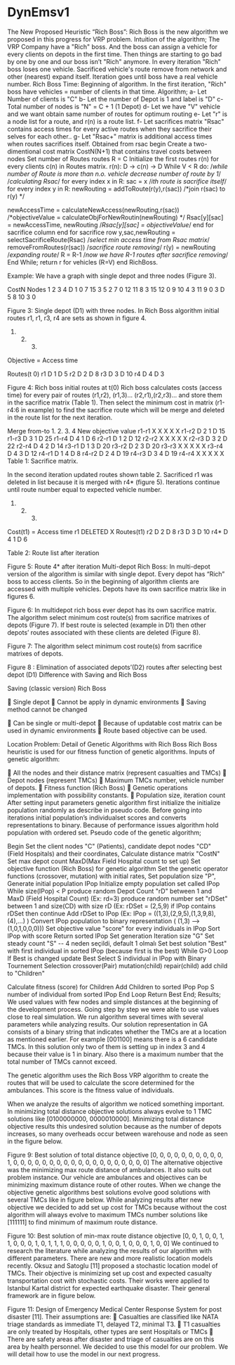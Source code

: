 # DynEmsv1
The New Proposed Heuristic “Rich Boss”:
Rich Boss is the new algorithm we proposed in this progress for VRP problem.
Intuition of the algorithm; The VRP Company have a "Rich" boss. And the boss can assign a vehicle for
every clients on depots in the first time. Then things are starting to go bad by one by one and our boss
isn’t "Rich" anymore. In every iteration "Rich" boss loses one vehicle. Sacrificed vehicle's route remove
from network and other (nearest) expand itself. Iteration goes until boss have a real vehicle number. Rich
Boss Time: Beginning of algorithm. In the first iteration, "Rich" boss have vehicles = number of clients in
that time.
Algorithm;
a- Let Number of clients is "C"
b- Let the number of Depot is 1 and label is "D"
c- Total number of nodes is "N" = C + 1 (1 Depot)
d- Let we have "V" vehicle and we want obtain same number of routes for optimum routing
e- Let "r" is a node list for a route, and r(n) is a route list.
f- Let sacrifices matrix "Rsac" contains access times for every active routes when they sacrifice their
selves for each other..
g- Let "Rsac+" matrix is additional access times when routes sacrifices itself. Obtained from rsac
begin
Create a two-dimentional cost matrix CostN(N+1) that contains travel costs between nodes
Set number of Routes routes R = C
Initialize the first routes r(n) for every clients c(n) in Routes matrix. r(n): D -> c(n) -> D
While V < R do: /*while number of Route is more than n.o. vehicle decrease number of route by 1*/
/*calculating Rsac*/
for every index x in R:
sac = x /*ith route is sacrifice itself*/
for every index y in R:
newRouting = addToRoute(r(y),r(sac)) /*join r(sac) to r(y) */

newAccessTime = calculateNewAccess(newRouting,r(sac)) /*objectiveValue =
calculateObjForNewRoutin(newRouting) */
Rsac[y][sac] = newAccessTime, newRouting /*Rsac[y][sac] = objectiveValue*/
end for sacrifice column
end for sacrifice row
y,sac,newRouting = selectSacrificeRoute(Rsac) /*select min access time from Rsac matrix*/
removeFromRoutes(r(sac)) /*sacrifice route removing*/
r(y) = newRouting /*expanding route*/
R = R-1 /*now we have R-1 routes after sacrifice removing*/
End While;
return r for vehicles (R=V)
end RichBoss.

Example:
We have a graph with single depot and three nodes (Figure 3).

CostN Nodes 1 2 3 4 D
1 0 7 15 3 5
2 7 0 12 11 8
3 15 12 0 9 10
4 3 11 9 0 3
D 5 8 10 3 0

Figure 3: Single depot (D1) with three nodes.
In Rich Boss algorithm initial routes r1, r1, r3, r4 are sets as shown in figure 4.

1. 2. 3.

Objective = Access
time

Routes(t
0) r1 D 1 D 5
r2 D 2 D 8
r3 D 3 D 10
r4 D 4 D 3

Figure 4: Rich boss initial routes at t(0)
Rich boss calculates costs (access time) for every pair of routes (r1,r2), (r1,3)... (r2,r1),(r2,r3)... and store
them in the sacrifice matrix (Table 1). Then select the minimum cost in matrix (r1-r4:6 in example) to find
the sacrifice route which will be merge and deleted in the route list for the next iteration.

Merge
from-to 1. 2. 3. 4
New
objective
value
r1-r1 X X X X X
r1-r2 D 2 1 D 15
r1-r3 D 3 1 D 25
r1-r4 D 4 1 D 6
r2-r1 D 1 2 D 12
r2-r2 X X X X X
r2-r3 D 3 2 D 22
r2-r4 D 4 2 D 14
r3-r1 D 1 3 D 20
r3-r2 D 2 3 D 20
r3-r3 X X X X X
r3-r4 D 4 3 D 12
r4-r1 D 1 4 D 8
r4-r2 D 2 4 D 19
r4-r3 D 3 4 D 19
r4-r4 X X X X X
Table 1: Sacrifice matrix.

In the second iteration updated routes shown table 2. Sacrificed r1 was deleted in list because it is merged
with r4* (figure 5). Iterations continue until route number equal to expected vehicle number.

1. 2. 3.

Cost(t1) =
Access
time
r1 DELETED X
Routes(t1) r2 D 2 D 8
r3 D 3 D 10
r4* D 4 1 D 6

Table 2: Route list after iteration

Figure 5: Route 4* after iteration
Multi-depot Rich Boss:
In multi-depot version of the algorithm is similar with single depot. Every depot has “Rich” boss to access
clients. So in the beginning of algorithm clients are accessed with multiple vehicles. Depots have its own
sacrifice matrix like in figures 6.

Figure 6: In multidepot rich boss ever depot has its own sacrifice matrix.
The algorithm select minimum cost route(s) from sacrifice matrixes of depots (Figure 7). If best route is
selected (example in D1) then other depots’ routes associated with these clients are deleted (Figure 8).

Figure 7: The algorithm select minimum cost route(s) from sacrifice matrixes of depots.

Figure 8 : Elimination of associated depots’(D2) routes after selecting best depot (D1)
Difference with Saving and Rich Boss

Saving (classic version) Rich Boss

 Single depot
 Cannot be apply in dynamic environments
 Saving method cannot be changed

 Can be single or multi-depot
 Because of updatable cost matrix can be
used in dynamic environments
 Route based objective can be used.

Location Problem: Detail of Genetic Algorithms with Rich Boss
Rich Boss heuristic is used for our fitness function of genetic algorithms.
Inputs of genetic algorithm:

 All the nodes and their distance matrix (represent casualties and TMCs)
 Depot nodes (represent TMCs)
 Maximum TMCs number, vehicle number of depots.
 Fitness function (Rich Boss)
 Genetic operations implementation with possibility constants.
 Population size, iteration count
After setting input parameters genetic algorithm first initialize the initialize population randomly as
describe in pseudo code. Before going into iterations initial population’s individualset scores and converts
representations to binary. Because of performance issues algorithm hold population with ordered set.
Pseudo code of the genetic algorithm;

Begin
Set the client nodes "C" (Patients), candidate depot nodes "CD" (Field Hospitals) and their coordinates,
Calculate distance matrix "CostN"
Set max depot count MaxD(Max Field Hospital count to set up)
Set objective function (Rich Boss) for genetic algorithm
Set the genetic operator functions (crossover, mutation) with initial rates,
Set population size "P",
Generate initial population IPop
Initialize empty population set called IPop
While size(IPop) < P
produce random Depot Count "rD" between 1 and MaxD (Field Hospital Count) (Ex: rd=3)
produce random number set "rDSet" between 1 and size(CD) with size rD (Ex: rDSet = (2,5,9)
if IPop contains rDSet then continue
Add rDSet to IPop (Ex: IPop = ((1,3),(2,9,5),(1,3,9,8),(4),...) )
Convert IPop population to binary representation ( (1,3) --> (1,0,1,0,0,0)))
Set objective value "score" for every individuals in IPop
Sort IPop with score
Return sorted IPop
Set generation Iteration size "G"
Set steady count "S" -- 4 neden seçildi, default 1 olmalı
Set best solution "Best" with first individual in sorted IPop (because first is the best)
While G>0 Loop
If Best is changed update Best
Select S individual in IPop with Binary Tournement Selection
crossover(Pair)
mutation(child)
repair(child)
add child to "Children"

Calculate fitness (score) for Children
Add Children to sorted IPop
Pop S number of individual from sorted IPop
End Loop
Return Best
End;
Results;
We used values with few nodes and simple distances at the beginning of the development process. Going
step by step we were able to use values close to real simulation. We run algorithm several times with
several parameters while analyzing results.
Our solution representation in GA consists of a binary string that indicates whether the TMCs are at a
location as mentioned earlier. For example [001100] means there is a 6 candidate TMCs. In this solution
only two of them is setting up in index 3 and 4 because their value is 1 in binary. Also there is a maximum
number that the total number of TMCs cannot exceed.

The genetic algorithm uses the Rich Boss VRP algorithm to create the routes that will be used to calculate
the score determined for the ambulances. This score is the fitness value of individuals.

When we analyze the results of algorithm we noticed something important. In minimizing total distance
objective solutions always evolve to 1 TMC solutions like [0100000000, 0000010000]. Minimizing total
distance objective results this undesired solution because as the number of depots increases, so many
overheads occur between warehouse and node as seen in the figure below.

Figure 9: Best solution of total distance objective [0, 0, 0, 0, 0, 0, 0, 0, 0, 0, 1, 0, 0, 0, 0, 0, 0, 0, 0, 0, 0, 0, 0, 0, 0, 0, 0, 0, 0, 0]
The alternative objective was the minimizing max route distance of ambulances. It also suits out problem
instance. Our vehicle are ambulances and objectives can be minimizing maximum distance route of other
routes. When we change the objective genetic algorithms best solutions evolve good solutions with several
TMCs like in figure below.
While analyzing results after new objective we decided to add set up cost for TMCs because without the
cost algorithm will always evolve to maximum TMCs number solutions like [111111] to find minimum of
maximum route distance.

Figure 10: Best solution of min-max route distance objective [0, 0, 1, 0, 0, 1, 1, 0, 0, 0, 1, 0, 1, 1, 1, 0, 0, 0, 0, 0, 1, 0, 0, 1, 0,
0, 0, 1, 0, 0]
We continued to research the literature while analyzing the results of our algorithm with different
parameters. There are new and more realistic location models recently. Oksuz and Satoglu [11] proposed
a stochastic location model of TMCs. Their objective is minimizing set up cost and expected casualty
transportation cost with stochastic costs. Their works were applied to Istanbul Kartal district for expected
earthquake disaster. Their general framework are in figure below.

Figure 11: Design of Emergency Medical Center Response System for post disaster [11].
Their assumptions are:
 Casualties are classified like NATA triage standards as immediate T1, delayed T2, minimal T3.
 T1 casualties are only treated by Hospitals, other types are sent Hospitals or TMCs
 There are safety areas after disaster and triage of casualties are on this area by health personnel.
We decided to use this model for our problem. We will detail how to use the model in our next progress.
